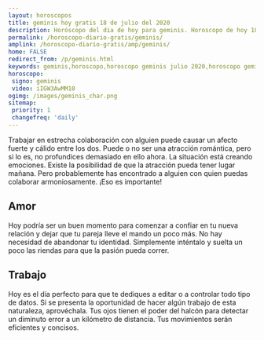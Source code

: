 ```yaml
---
layout: horoscopos
title: geminis hoy gratis 18 de julio del 2020 
description: Horóscopo del dia de hoy para geminis. Horoscopo de hoy 18 de julio del 2020. Las predicciones de amor, trabajo, vida personal gratis.
permalink: /horoscopo-diario-gratis/geminis/
amplink: /horoscopo-diario-gratis/amp/geminis/
home: FALSE
redirect_from: /p/geminis.html
keywords: geminis,horoscopo,horoscopo geminis julio 2020,horoscopo geminis hoy,tarot geminis julio 2020,horoscopo geminis,tarot geminis hoy,horoscopo de hoy,horoscopo diario,tarot del amor,horoscopo de hoy geminis,horoscopo diario del tarot, Horoscopo de hoy geminis 18 de julio del 2020,horóscopo del día,signos zodiacales 2020, el horoscopo de hoy
horoscopo:
 signo: geminis
 video: iIGW3AwMM10
ogimg: /images/geminis_char.png
sitemap:
 priority: 1
 changefreq: 'daily'
---
```



Trabajar en estrecha colaboración con alguien puede causar un afecto fuerte y cálido entre los dos. Puede o no ser una atracción romántica, pero si lo es, no profundices demasiado en ello ahora. La situación está creando emociones. Existe la posibilidad de que la atracción pueda tener lugar mañana. Pero probablemente has encontrado a alguien con quien puedas colaborar armoniosamente. ¡Eso es importante!

## Amor

Hoy podría ser un buen momento para comenzar a confiar en tu nueva relación y dejar que tu pareja lleve el mando un poco más. No hay necesidad de abandonar tu identidad. Simplemente inténtalo y suelta un poco las riendas para que la pasión pueda correr.

## Trabajo

Hoy es el día perfecto para que te dediques a editar o a controlar todo tipo de datos. Si se presenta la oportunidad de hacer algún trabajo de esta naturaleza, aprovéchala. Tus ojos tienen el poder del halcón para detectar un diminuto error a un kilómetro de distancia. Tus movimientos serán eficientes y concisos.